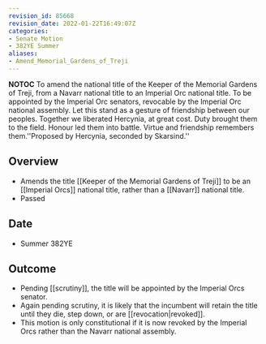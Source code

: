 ```yaml
---
revision_id: 85668
revision_date: 2022-01-22T16:49:07Z
categories:
- Senate Motion
- 382YE Summer
aliases:
- Amend_Memorial_Gardens_of_Treji
---
```



__NOTOC__
To amend the national title of the Keeper of the Memorial Gardens of Treji, from a Navarr national title to an Imperial Orc national title. To be appointed by the Imperial Orc senators, revocable by the Imperial Orc national assembly. Let this stand as a gesture of friendship between our peoples. Together we liberated Hercynia, at great cost. Duty brought them to the field. Honour led them into battle. Virtue and friendship remembers them.''Proposed by Hercynia, seconded by Skarsind.''
## Overview
* Amends the title [[Keeper of the Memorial Gardens of Treji]] to be an [[Imperial Orcs]] national title, rather than a [[Navarr]] national title.
* Passed
## Date
* Summer 382YE
## Outcome
* Pending [[scrutiny]], the title will be appointed by the Imperial Orcs senator.
* Again pending scrutiny, it is likely that the incumbent will retain the title until they die, step down, or are [[revocation|revoked]].
* This motion is only constitutional if it is now revoked by the Imperial Orcs rather than the Navarr national assembly.